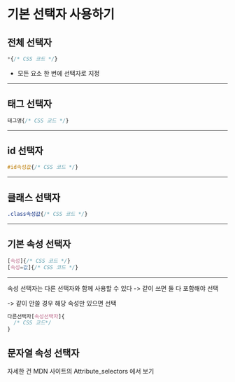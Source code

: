 # 기본 선택자 사용하기

## 전체 선택자
```css
*{/* CSS 코드 */}
```
- 모든 요소 한 번에 선택자로 지정
---
## 태그 선택자
```css
태그명{/* CSS 코드 */}
```

---

## id 선택자
```css
#id속성값{/* CSS 코드 */}
```

---
## 클래스 선택자
```css
.class속성값{/* CSS 코드 */}
```

---
## 기본 속성 선택자
```css
[속성]{/* CSS 코드 */}
[속성=값]{/* CSS 코드 */}
```

---
속성 선택자는 다른 선택자와 함께 사용할 수 있다
-> 같이 쓰면 둘 다 포함해야 선택

-> 같이 안쓸 경우 해당 속성만 있으면 선택
```css
다른선택자[속성선택자]{
  /* CSS 코드*/
}
```

## 문자열 속성 선택자

자세한 건 MDN 사이트의 Attribute_selectors 에서 보기